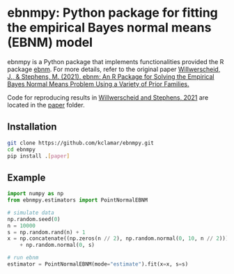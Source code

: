 # ebnmpy: Python package for fitting the empirical Bayes normal means (EBNM) model
ebnmpy is a Python package that implements functionalities provided the R package [ebnm](https://github.com/stephenslab/ebnm).
For more details, refer to the original paper [Willwerscheid, J., & Stephens, M. (2021). ebnm: An R Package for Solving the Empirical Bayes Normal Means Problem Using a Variety of Prior Families.](https://arxiv.org/abs/2110.00152)

Code for reproducing results in [Willwerscheid and Stephens, 2021](https://arxiv.org/abs/2110.00152) are located in the [paper](https://github.com/kclamar/ebnmpy/tree/master/paper) folder.

## Installation

```bash
git clone https://github.com/kclamar/ebnmpy.git
cd ebnmpy
pip install .[paper]
```

## Example
```python
import numpy as np
from ebnmpy.estimators import PointNormalEBNM

# simulate data
np.random.seed(0)
n = 10000
s = np.random.rand(n) + 1
x = np.concatenate((np.zeros(n // 2), np.random.normal(0, 10, n // 2)))\
    + np.random.normal(0, s)

# run ebnm
estimator = PointNormalEBNM(mode="estimate").fit(x=x, s=s)
```
